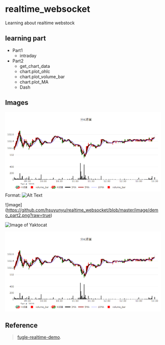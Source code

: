 # realtime_websocket

Learning about realtime webstock


## learning part

* Part1
  * intraday
* Part2
  * get_chart_data
  * chart.plot_ohlc
  * chart.plot_volume_bar
  * chart.plot_MA
  * Dash


## Images

![GitHub Logo](/images/demo_part2.png)
Format: ![Alt Text](url)

![image]
(https://github.com/hsuyunyu/realtime_websocket/blob/master/image/demo_part2.png?raw=true)

![Image of Yaktocat](https://octodex.github.com/images/yaktocat.png)

![PongDeterministic-v4](images/demo_part2.png)




## Reference
>  [fugle-realtime-demo](https://github.com/fortuna-intelligence/fugle-realtime-demo/).
